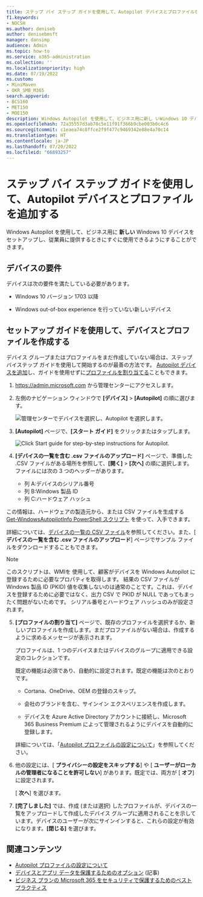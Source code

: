 ```yaml
---
title: ステップ バイ ステップ ガイドを使用して、Autopilot デバイスとプロファイルを追加する
f1.keywords:
- NOCSH
ms.author: deniseb
author: denisebmsft
manager: dansimp
audience: Admin
ms.topic: how-to
ms.service: o365-administration
ms.collection: ''
ms.localizationpriority: high
ms.date: 07/19/2022
ms.custom:
- MiniMaven
- OKR_SMB_M365
search.appverid:
- BCS160
- MET150
- MOE150
description: Windows Autopilot を使用して、ビジネス用に新し いWindows 10 デバイスをセットアップし、従業員が使用できるようにする方法を学びます。
ms.openlocfilehash: 72a35557d3ab70c5e11f91f366b9cbe003b0c4c6
ms.sourcegitcommit: c1eaea74c8ffce2f9f477c9469342e88e4a70c14
ms.translationtype: HT
ms.contentlocale: ja-JP
ms.lasthandoff: 07/20/2022
ms.locfileid: "66893257"
---
```

# <a name="use-this-step-by-step-guide-to-add-autopilot-devices-and-profile"></a>ステップ バイ ステップ ガイドを使用して、Autopilot デバイスとプロファイルを追加する

Windows Autopilot を使用して、ビジネス用に **新しい** Windows 10 デバイスをセットアップし、従業員に提供するときにすぐに使用できるようにすることができます。
  
## <a name="device-requirements"></a>デバイスの要件

デバイスは次の要件を満たしている必要があります。
  
- Windows 10 バージョン 1703 以降

- Windows out-of-box experience を行っていない新しいデバイス

## <a name="use-the-setup-guide-to-add-devices-and-profiles"></a>セットアップ ガイドを使用して、デバイスとプロファイルを作成する

デバイス グループまたはプロファイルをまだ作成していない場合は、ステップバイステップ ガイドを使用して開始するのが最善の方法です。 [Autopilot デバイスを追加](m365bp-create-and-edit-Autopilot-devices.md)し、ガイドを使用せずに[プロファイルを割り当てる](../admin/devices/create-and-edit-Autopilot-profiles.md)こともできます。
  
1. <a href="https://go.microsoft.com/fwlink/p/?linkid=837890" target="_blank">https://admin.microsoft.com</a> から管理センターにアクセスします。

2. 左側のナビゲーション ウィンドウで **[デバイス]** \> **[Autopilot]** の順に選びます。

    ![管理センターでデバイスを選択し、Autopilot を選択します。](../media/Autopilot.png)
  
3. **[Autopilot]** ページで、**[スタート ガイド]** をクリックまたはタップします。

    ![Click Start guide for step-by-step instructions for Autopilot.](../media/31662655-d1e6-437d-87ea-c0dec5da56f7.png)
  
4. **[デバイスの一覧を含む .csv ファイルのアップロード]** ページで、準備した .CSV ファイルがある場所を参照して、**[開く]** \> **[次へ]** の順に選択します。ファイルには次の 3 つのヘッダーがあります。 

    - 列 A:デバイスのシリアル番号
    - 列 B:Windows 製品 ID
    - 列 C:ハードウェア ハッシュ

この情報は、ハードウェアの製造元から、または CSV ファイルを生成する [Get-WindowsAutopilotInfo PowerShell スクリプト](https://www.powershellgallery.com/packages/Get-WindowsAutopilotInfo) を使って、入手できます。

詳細については、[デバイスの一覧の CSV ファイル](../admin/misc/device-list.md)を参照してください。また、[ **デバイスの一覧を含む .csv ファイルのアップロード**] ページでサンプル ファイルをダウンロードすることもできます。

> [!NOTE]
> このスクリプトは、WMIを 使用して、顧客がデバイスを Windows Autopilot に登録するために必要なプロパティを取得します。 結果の CSV ファイルが Windows 製品 ID (PKID) 値を収集しないのは通常のことです。これは、デバイスを登録するために必要ではなく、出力 CSV で PKID が NULL であってもまったく問題がないためです。 シリアル番号とハードウェア ハッシュのみが設定されます。

5. **[プロファイルの割り当て]** ページで、既存のプロファイルを選択するか、新しいプロファイルを作成します。まだプロファイルがない場合は、作成するように求めるメッセージが表示されます。

    プロファイルは、1 つのデバイスまたはデバイスのグループに適用できる設定のコレクションです。

    既定の機能は必須であり、自動的に設定されます。既定の機能は次のとおりです。

    - Cortana、OneDrive、OEM の登録のスキップ。

    - 会社のブランドを含む、サインイン エクスペリエンスを作成します。

    - デバイスを Azure Active Directory アカウントに接続し、Microsoft 365 Business Premium によって管理されるようにデバイスを自動的に登録します。

    詳細については、「[Autopilot プロファイルの設定について](m365bp-Autopilot-profile-settings.md)」を参照してください。

6. 他の設定には、[ **プライバシーの設定をスキップする**] や [ **ユーザーがローカルの管理者になることを許可しない**] があります。既定では、両方が [ **オフ**] に設定されます。

    [ **次へ**] を選びます。

7. **[完了しました]** では、作成 (または選択) したプロファイルが、デバイスの一覧をアップロードして作成したデバイス グループに適用されることを示しています。デバイスのユーザーが次にサインインすると、これらの設定が有効になります。**[閉じる]** を選びます。

## <a name="related-content"></a>関連コンテンツ

- [Autopilot プロファイルの設定について](../business-premium/m365bp-Autopilot-profile-settings.md)
- [デバイスとアプリ データを保護するためのオプション](../admin/devices/choose-device-security.md) (記事)
- [ビジネス プランの Microsoft 365 をセキュリティで保護するためのベスト プラクティス](../admin/security-and-compliance/secure-your-business-data.md)
